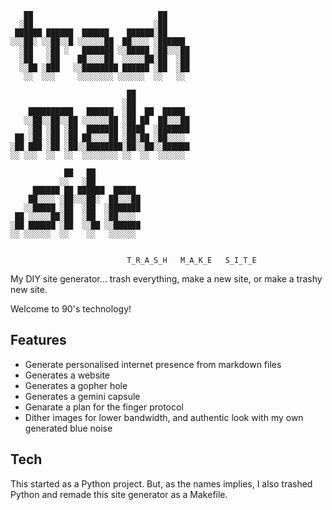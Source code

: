 ```
   ██                            ██     
  ░██                           ░██     
 ██████ ██████  ██████    ██████░██     
░░░██░ ░░██░░█ ░░░░░░██  ██░░░░ ░██████ 
  ░██   ░██ ░   ███████ ░░█████ ░██░░░██
  ░██   ░██    ██░░░░██  ░░░░░██░██  ░██
  ░░██ ░███   ░░████████ ██████ ░██  ░██
   ░░  ░░░     ░░░░░░░░ ░░░░░░  ░░   ░░ 

                          ██            
                         ░██            
    ██████████   ██████  ░██  ██  █████ 
   ░░██░░██░░██ ░░░░░░██ ░██ ██  ██░░░██
    ░██ ░██ ░██  ███████ ░████  ░███████
 ██ ░██ ░██ ░██ ██░░░░██ ░██░██ ░██░░░░ 
░██ ███ ░██ ░██░░████████░██░░██░░██████
░░ ░░░  ░░  ░░  ░░░░░░░░ ░░  ░░  ░░░░░░ 

            ██   ██          
           ░░   ░██          
     ██████ ██ ██████  █████ 
    ██░░░░ ░██░░░██░  ██░░░██
   ░░█████ ░██  ░██  ░███████
 ██ ░░░░░██░██  ░██  ░██░░░░ 
░██ ██████ ░██  ░░██ ░░██████
░░ ░░░░░░  ░░    ░░   ░░░░░░ 


                          T_R_A_S_H   M_A_K_E   S_I_T_E
```

My DIY site generator... trash everything, make a new site, or make a trashy new site.

Welcome to 90's technology!

## Features

  * Generate personalised internet presence from markdown files
  * Generates a website
  * Generates a gopher hole
  * Generates a gemini capsule
  * Genarate a plan for the finger protocol
  * Dither images for lower bandwidth, and authentic look with my own generated blue noise

## Tech

This started as a Python project. But, as the names implies, I also trashed Python and remade this site generator as a Makefile.